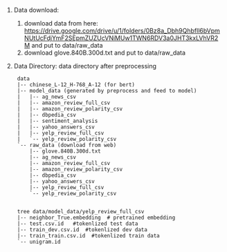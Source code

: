 1. Data download:
    1. download data from here: https://drive.google.com/drive/u/1/folders/0Bz8a_Dbh9Qhbfll6bVpmNUtUcFdjYmF2SEpmZUZUcVNiMUw1TWN6RDV3a0JHT3kxLVhVR2M 
    and put to data/raw_data
    2. download glove.840B.300d.txt and put to data/raw_data

2. Data Directory:
    data directory after preprocessing
    
        data
        |-- chinese_L-12_H-768_A-12 (for bert)
        |-- model_data (generated by preprocess and feed to model)
        |   |-- ag_news_csv
        |   |-- amazon_review_full_csv
        |   |-- amazon_review_polarity_csv
        |   |-- dbpedia_csv
        |   |-- sentiment_analysis
        |   |-- yahoo_answers_csv
        |   |-- yelp_review_full_csv
        |   `-- yelp_review_polarity_csv
        `-- raw_data (download from web)
            |-- glove.840B.300d.txt
            |-- ag_news_csv
            |-- amazon_review_full_csv
            |-- amazon_review_polarity_csv
            |-- dbpedia_csv
            |-- yahoo_answers_csv
            |-- yelp_review_full_csv
            `-- yelp_review_polarity_csv

        
        tree data/model_data/yelp_review_full_csv
        |-- neighbor_True.embedding  # pretrained embedding
        |-- test.csv.id   #tokenlized test data
        |-- train_dev.csv.id  #tokenlized dev data
        |-- train_train.csv.id  #tokenlized train data
        `-- unigram.id
	    

